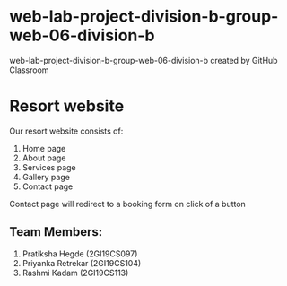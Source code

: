 # web-lab-project-division-b-group-web-06-division-b
web-lab-project-division-b-group-web-06-division-b created by GitHub Classroom

# Resort website

Our resort website consists of:
   1. Home page
   2. About page
   3. Services page
   4. Gallery page
   5. Contact page

Contact page will redirect to a booking form on click of a button

## Team Members:
   1. Pratiksha Hegde (2GI19CS097)
   2. Priyanka Retrekar (2GI19CS104)
   3. Rashmi Kadam (2GI19CS113)



